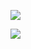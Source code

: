 
![](https://github-readme-stats.vercel.app/api?username=daffpy&show_icons=true&theme=radical&custom_title=daffpy%27s%20GitHub%20Stats)

![](https://github-readme-stats.vercel.app/api/top-langs/?username=daffpy&layout=compact&theme=radical)
